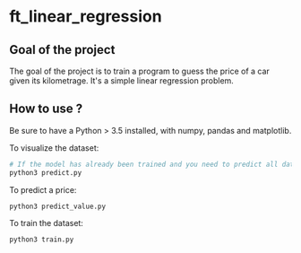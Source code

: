 # ft_linear_regression

## Goal of the project

The goal of the project is to train a program to guess the price of a car given its kilometrage. It's a simple linear regression problem.

## How to use ?

Be sure to have a Python > 3.5 installed, with numpy, pandas and matplotlib.

To visualize the dataset:

```sh
# If the model has already been trained and you need to predict all data from file
python3 predict.py
```
To predict a price:

```sh
python3 predict_value.py
```

To train the dataset:

```sh
python3 train.py
```
